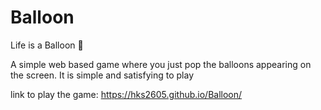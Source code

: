 # Balloon
Life is a Balloon 🎈

A simple web based game where you just pop the balloons appearing on the screen.
It is simple and satisfying to play 

link to play the game: https://hks2605.github.io/Balloon/ 
